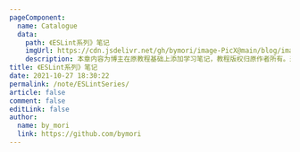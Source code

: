 ```yaml
---
pageComponent:
  name: Catalogue
  data:
    path: 《ESLint系列》笔记
    imgUrl: https://cdn.jsdelivr.net/gh/bymori/image-PicX@main/blog/image.5r34b5h67l40.png
    description: 本章内容为博主在原教程基础上添加学习笔记，教程版权归原作者所有。来源：<a href='https://eslint.bootcss.com/' target='_blank'>《ESLint 系列》</a>
title: 《ESLint系列》笔记
date: 2021-10-27 18:30:22
permalink: /note/ESLintSeries/
article: false
comment: false
editLink: false
author:
  name: by_mori
  link: https://github.com/bymori
---
```

